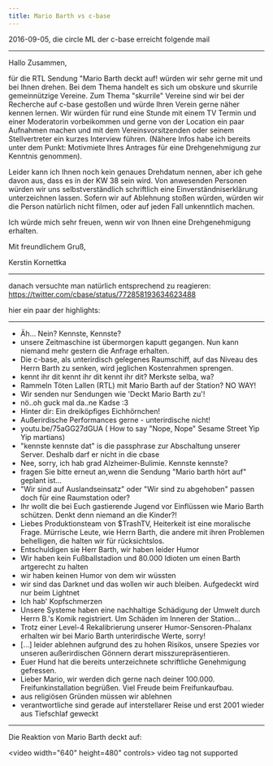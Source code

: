 ```yaml
---
title: Mario Barth vs c-base
---
```


2016-09-05, die circle ML der c-base erreicht folgende mail

---

Hallo Zusammen,

für die RTL Sendung "Mario Barth deckt auf! würden wir sehr gerne mit und bei Ihnen drehen.
Bei dem Thema handelt es sich um obskure und skurrile gemeinnützige Vereine.
Zum Thema "skurrile" Vereine sind wir bei der Recherche auf c-base gestoßen und würde Ihren Verein gerne näher kennen lernen.
Wir würden für rund eine Stunde mit einem TV Termin und einer Moderatorin vorbeikommen und gerne von der Location ein paar Aufnahmen machen und mit dem Vereinsvorsitzenden oder seinem Stellvertreter ein kurzes Interview führen.
(Nähere Infos habe ich bereits unter dem Punkt:  Motivmiete Ihres Antrages für eine Drehgenehmigung zur Kenntnis genommen).

Leider kann ich Ihnen noch kein genaues Drehdatum nennen, aber ich gehe davon aus, dass es in der KW 38 sein wird.
Von anwesenden Personen würden wir uns selbstverständlich schriftlich eine Einverständniserklärung unterzeichnen lassen. Sofern wir auf Ablehnung stoßen würden, würden wir die Person natürlich nicht filmen, oder auf jeden Fall unkenntlich machen.

Ich würde mich sehr freuen, wenn wir von Ihnen eine Drehgenehmigung erhalten.

Mit freundlichem Gruß,

Kerstin Kornettka

---

danach versuchte man natürlich entsprechend zu reagieren: <https://twitter.com/cbase/status/772858193634623488>

hier ein paar der highlights:

---

- Äh… Nein? Kennste, Kennste?
- unsere Zeitmaschine ist übermorgen kaputt gegangen. Nun kann niemand mehr gestern die Anfrage erhalten.
- Die c-base, als unterirdisch gelegenes Raumschiff, auf das Niveau des Herrn Barth zu senken, wird jeglichen Kostenrahmen sprengen.
- kennt ihr dit kennt ihr dit kennt ihr dit? Merkste selba, wa?
- Rammeln Töten Lallen (RTL) mit Mario Barth auf der Station? NO WAY!
- Wir senden nur Sendungen wie 'Deckt Mario Barth zu'!
- nö..oh guck mal da..ne Kadse :3
- Hinter dir: Ein dreiköpfiges Eichhörnchen!
- Außerirdische Performances gerne -  unterirdische nicht!
- youtu.be/75aGG27dGUA ( How to say "Nope, Nope" Sesame Street Yip Yip martians)
- "kennste kennste dat" is die passphrase zur Abschaltung unserer Server. Deshalb darf er nicht in die cbase
- Nee, sorry, ich hab grad Alzheimer-Bulimie. Kennste kennste?
- fragen Sie bitte erneut an,wenn die Sendung "Mario barth hört auf" geplant ist...
- "Wir sind auf Auslandseinsatz" oder "Wir sind zu abgehoben" passen doch für eine Raumstation oder?
- Ihr wollt die bei Euch gastierende Jugend vor Einflüssen wie Mario Barth schützen. Denkt denn niemand an die Kinder?!
- Liebes Produktionsteam von $TrashTV, Heiterkeit ist eine moralische Frage. Mürrische Leute, wie Herrn Barth, die andere mit ihren Problemen behelligen, die halten wir für rücksichtslos.
- Entschuldigen sie Herr Barth, wir haben leider Humor
- Wir haben kein Fußballstadion und 80.000 Idioten um einen Barth artgerecht zu halten
- wir haben keinen Humor von dem wir wüssten
- wir sind das Darknet und das wollen wir auch bleiben. Aufgedeckt wird nur beim Lightnet
- Ich hab' Kopfschmerzen
- Unsere Systeme haben eine nachhaltige Schädigung der Umwelt durch Herrn B.'s Komik registriert. Um Schäden im Inneren der Station...
- Trotz einer Level-4 Rekalibrierung unserer Humor-Sensoren-Phalanx erhalten wir bei Mario Barth unterirdische Werte, sorry!
- […] leider ablehnen aufgrund des zu hohen Risikos, unsere Spezies vor unseren außerirdischen Gönnern derart misszurepräsentieren.
- Euer Hund hat die bereits unterzeichnete schriftliche Genehmigung gefressen.
- Lieber Mario, wir werden dich gerne nach deiner 100.000. Freifunkinstallation begrüßen. Viel Freude beim Freifunkaufbau.
- aus religiösen Gründen müssen wir ablehnen
- verantwortliche sind gerade auf interstellarer Reise und erst 2001 wieder aus Tiefschlaf geweckt

---

Die Reaktion von Mario Barth deckt auf:

<video width="640" height=480" controls>
  <source src="/media/mario_vs_c-base.mp4" type="video/mp4">
  video tag not supported
</video>
